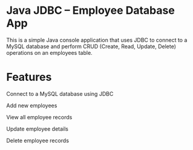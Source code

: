 # Java JDBC – Employee Database App
This is a simple Java console application that uses JDBC to connect to a MySQL database and perform CRUD (Create, Read, Update, Delete) operations on an employees table.

# Features
Connect to a MySQL database using JDBC

Add new employees

View all employee records

Update employee details

Delete employee records

